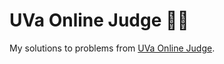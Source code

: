 # UVa Online Judge 👨‍⚖️

My solutions to problems from [UVa Online Judge](https://onlinejudge.org/).
